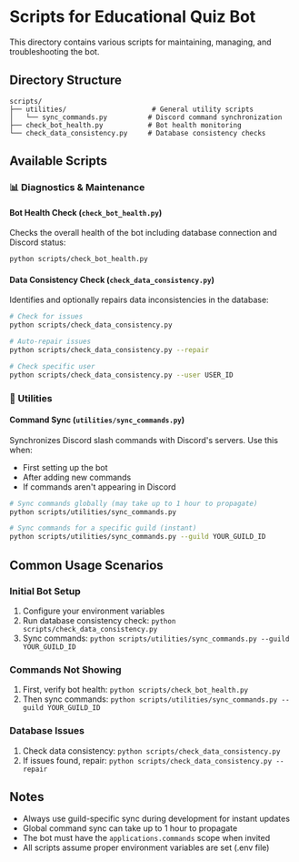 # Scripts for Educational Quiz Bot

This directory contains various scripts for maintaining, managing, and troubleshooting the bot.

## Directory Structure

```
scripts/
├── utilities/                     # General utility scripts
│   └── sync_commands.py          # Discord command synchronization
├── check_bot_health.py           # Bot health monitoring
└── check_data_consistency.py     # Database consistency checks
```

## Available Scripts

### 📊 Diagnostics & Maintenance

#### Bot Health Check (`check_bot_health.py`)
Checks the overall health of the bot including database connection and Discord status:
```bash
python scripts/check_bot_health.py
```

#### Data Consistency Check (`check_data_consistency.py`)
Identifies and optionally repairs data inconsistencies in the database:
```bash
# Check for issues
python scripts/check_data_consistency.py

# Auto-repair issues
python scripts/check_data_consistency.py --repair

# Check specific user
python scripts/check_data_consistency.py --user USER_ID
```

### 🔧 Utilities

#### Command Sync (`utilities/sync_commands.py`)
Synchronizes Discord slash commands with Discord's servers. Use this when:
- First setting up the bot
- After adding new commands
- If commands aren't appearing in Discord

```bash
# Sync commands globally (may take up to 1 hour to propagate)
python scripts/utilities/sync_commands.py

# Sync commands for a specific guild (instant)
python scripts/utilities/sync_commands.py --guild YOUR_GUILD_ID
```

## Common Usage Scenarios

### Initial Bot Setup
1. Configure your environment variables
2. Run database consistency check: `python scripts/check_data_consistency.py`
3. Sync commands: `python scripts/utilities/sync_commands.py --guild YOUR_GUILD_ID`

### Commands Not Showing
1. First, verify bot health: `python scripts/check_bot_health.py`
2. Then sync commands: `python scripts/utilities/sync_commands.py --guild YOUR_GUILD_ID`

### Database Issues
1. Check data consistency: `python scripts/check_data_consistency.py`
2. If issues found, repair: `python scripts/check_data_consistency.py --repair`

## Notes

- Always use guild-specific sync during development for instant updates
- Global command sync can take up to 1 hour to propagate
- The bot must have the `applications.commands` scope when invited
- All scripts assume proper environment variables are set (.env file)